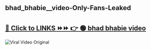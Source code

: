 
 ## bhad_bhabie__video-Only-Fans-Leaked

# <h2><a href="https://clipsfans.com/bhad_bhabie__video&ref=git">🔗 Click to LINKS ⏩⏩ 👉 🟢 bhad bhabie  video </a></h2>

<a href="https://clipsfans.com/bhad_bhabie__video&ref=git" rel="nofollow" data-target="animated-image.originalLink"><img src="https://i.ibb.co.com/xMMVF88/686577567.gif" alt="Viral Video Original" style="max-width: 100%; display: inline-block;" data-target="animated-image.originalImage"></a>
